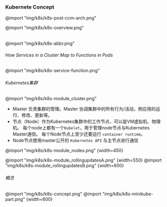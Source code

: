 ### Kubernete Concept

@import "img/k8s/k8s-post-ccm-arch.png"

@import "img/k8s/k8s-overview.png"


###### 
@import "img/k8s/k8s-abbr.png"

###### How Services in a Cluster Map to Functions in Pods
@import "img/k8s/k8s-service-function.png"

###### Kubernetes集群
@import "img/k8s/k8s-module_cluster.png"

* Master 负责集群的管理。Master 协调集群中的所有行为/活动，例应用的运行、修改、更新等。
* 节点（Node）作为Kubernetes集群中的工作节点，可以是VM虚拟机、物理机。
  每个node上都有一个`Kubelet`，用于管理node节点与Kubernetes Master通信。
  每个Node节点上至少还要运行 `container runtime`。
* Node节点使用master公开的 `Kubernetes API` 与主节点进行通信

@import "img/k8s/k8s-module_nodes.png" {width=450}

@import "img/k8s/k8s-module_rollingupdatesA.png" {width=550}
@import "img/k8s/k8s-module_rollingupdatesB.png" {width=600}
 
###### 概念
@import "img/k8s/k8s-concept.png" 
@import "img/k8s/k8s-minikube-part.png" {width=600}
